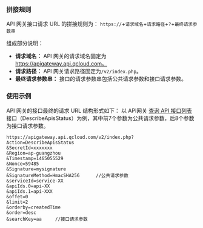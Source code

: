 ### 拼接规则
API 网关接口请求 URL 的拼接规则为：
`https://`+`请求域名`+`请求路径`+`?`+`最终请求参数串`

组成部分说明：
- **请求域名：** API 网关的请求域名固定为 https://apigateway.api.qcloud.com。
- **请求路径：** API 网关请求路径固定为`/v2/index.php`。
- **最终请求参数串：** 接口的请求参数串包括公共请求参数和接口请求参数。

### 使用示例
API 网关的接口最终的请求 URL 结构形式如下：
以 API网关 [查询 API 接口列表](https://cloud.tencent.com/document/product/628/14883) 接口（DescribeApisStatus）为例，其中前7个参数为公共请求参数，后8个参数为接口请求参数。

```
https://apigateway.api.qcloud.com/v2/index.php?
Action=DescribeApisStatus
&SecretId=xxxxxxx
&Region=ap-guangzhou
&Timestamp=1465055529
&Nonce=59485
&Signature=mysignature
&SignatureMethod=HmacSHA256      //公共请求参数
&serviceId=service-XX
&apiIds.0=api-XX
&apiIds.1=api-XXX
&offet=0
&limit=2
&orderby=createdTime
&order=desc
&searchKey=aa     //接口请求参数
```
